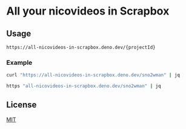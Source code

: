 # All your nicovideos in Scrapbox

## Usage

`https://all-nicovideos-in-scrapbox.deno.dev/{projectId}`

### Example

```bash
curl "https://all-nicovideos-in-scrapbox.deno.dev/sno2wman" | jq

https "all-nicovideos-in-scrapbox.deno.dev/sno2wman" | jq
```

## License

[MIT](https://github.com/SnO2WMaN/all-your-nicovideos-in-scrapbox/blob/main/LICENSE)

